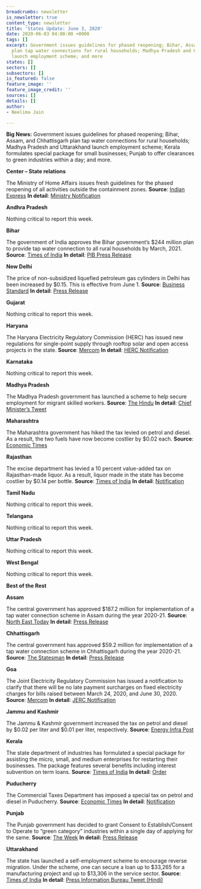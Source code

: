 ```yaml
---
breadcrumbs: newsletter
is_newsletter: true
content_type: newsletter
title: 'States Update: June 3, 2020'
date: 2020-06-03 04:00:00 +0000
tags: []
excerpt: Government issues guidelines for phased reopening; Bihar, Assam, and Chhattisgarh
  plan tap water connections for rural households; Madhya Pradesh and Uttarakhand
  launch employment scheme; and more
states: []
sectors: []
subsectors: []
is_featured: false
feature_image: ''
feature_image_credit: ''
sources: []
details: []
author:
- Neelima Jain

---
```

**Big News:** Government issues guidelines for phased reopening; Bihar, Assam, and Chhattisgarh plan tap water connections for rural households; Madhya Pradesh and Uttarakhand launch employment scheme; Kerala formulates special package for small businesses; Punjab to offer clearances to green industries within a day; and more.

**Center – State relations**

The Ministry of Home Affairs issues fresh guidelines for the phased reopening of all activities outside the containment zones. **Source**: [Indian Express](https://indianexpress.com/article/india/lockdown-5-0-guidelines-6434777/) **In detail**: [Ministry Notification](http://164.100.117.97/WriteReadData/userfiles/MHA%20Order%20Dt.%2030.5.2020%20with%20guidelines%20on%20extension%20of%20LD%20in%20Containment%20Zones%20and%20phased%20reopening.pdf)

**Andhra Pradesh**

Nothing critical to report this week.

**Bihar**

The government of India approves the Bihar government’s $244 million plan to provide tap water connection to all rural households by March, 2021. **Source**: [Times of India](https://timesofindia.indiatimes.com/india/bihar-plans-to-provide-tap-water-connection-to-all-rural-households-by-march-next-year/articleshow/76110252.cms) **In detail**: [PIB Press Release](https://pib.gov.in/PressReleasePage.aspx?PRID=1627901)

**New Delhi**

The price of non-subsidized liquefied petroleum gas cylinders in Delhi has been increased by $0.15. This is effective from June 1. **Source**: [Business Standard](https://www.business-standard.com/article/economy-policy/unlock-1-0-lpg-gas-price-hiked-from-today-amid-by-rs-11-50-in-delhi-120060100139_1.html) **In detail**: [Press Release](https://www.iocl.com/aboutus/NewsDetail.aspx?NewsID=55174&tID=8)

**Gujarat**

Nothing critical to report this week.

**Haryana**

The Haryana Electricity Regulatory Commission (HERC) has issued new regulations for single-point supply through rooftop solar and open access projects in the state. **Source**: [Mercom](https://mercomindia.com/haryana-issues-single-point/) **In detail**: [HERC Notification](https://herc.gov.in/WriteReadData/Pdf/R20200422.pdf)

**Karnataka**

Nothing critical to report this week.

**Madhya Pradesh**

The Madhya Pradesh government has launched a scheme to help secure employment for migrant skilled workers. **Source**: [The Hindu](https://www.thehindu.com/news/national/other-states/madhya-pradesh-launches-rozgar-setu-scheme-for-skilled-workers/article31701696.ece) **In detail**: [Chief Minister’s Tweet](https://twitter.com/ChouhanShivraj/status/1266017671692369920)

**Maharashtra**

The Maharashtra government has hiked the tax levied on petrol and diesel. As a result, the two fuels have now become costlier by $0.02 each. **Source**: [Economic Times](https://energy.economictimes.indiatimes.com/news/oil-and-gas/petrol-diesel-to-cost-rs-2-more-as-maharashtra-hikes-cess/76127032)

**Rajasthan**

The excise department has levied a 10 percent value-added tax on Rajasthan-made liquor. As a result, liquor made in the state has become costlier by $0.14 per bottle. **Source**: [Times of India](https://timesofindia.indiatimes.com/city/jaipur/excise-dept-levies-10-vat-on-raj-made-liquor/articleshow/76080285.cms) **In detail**: [Notification](http://finance.rajasthan.gov.in/PDFDOCS/EXCISE/F-EXCISE-8828-02062020.pdf)

**Tamil Nadu**

Nothing critical to report this week.

**Telangana**

Nothing critical to report this week.

**Uttar Pradesh**

Nothing critical to report this week.

**West Bengal**

Nothing critical to report this week.

**Best of the Rest**

**Assam**

The central government has approved $187.2 million for implementation of a tap water connection scheme in Assam during the year 2020-21. **Source**: [North East Today](https://thenortheasttoday.com/centre-approves-rs-1407-crore-to-assam-for-implementation-of-jal-jeevan-mission/) **In detail**: [Press Release](https://pib.gov.in/PressReleseDetailm.aspx?PRID=1628125)

**Chhattisgarh**

The central government has approved $59.2 million for implementation of a tap water connection scheme in Chhattisgarh during the year 2020-21. **Source**: [The Statesman](https://www.thestatesman.com/india/centre-approves-rs-445-crore-for-implementation-of-jal-jeevan-mission-in-chhattisgarh-1502894301.html) **In detail**: [Press Release](https://pib.gov.in/PressReleseDetail.aspx?PRID=1627710)

**Goa**

The Joint Electricity Regulatory Commission has issued a notification to clarify that there will be no late payment surcharges on fixed electricity charges for bills raised between March 24, 2020, and June 30, 2020. **Source**: [Mercom](https://mercomindia.com/jerc-issues-clarification-late-payment/) **In detail**: [JERC Notification](http://jercuts.gov.in/writereaddata/UploadFile/Moratorium637261022481097900.pdf)

**Jammu and Kashmir**

The Jammu & Kashmir government increased the tax on petrol and diesel by $0.02 per liter and $0.01 per liter, respectively. **Source**: [Energy Infra Post](https://www.energyinfrapost.com/jammu-and-kashmir-hikes-tax-on-petrol-by-rs-2-per-litre-diesel-by-rs-1-from-june-1/)

  
**Kerala**

The state department of industries has formulated a special package for assisting the micro, small, and medium enterprises for restarting their businesses. The package features several benefits including interest subvention on term loans. **Source**: [Times of India](https://timesofindia.indiatimes.com/city/kochi/kerala-interest-subvention-offered-for-msmes/articleshow/76034078.cms) **In detail**: [Order](http://industry.kerala.gov.in/images/GOs/GOs2020/Bhadratha-GO.PDF)

**Puducherry**

The Commercial Taxes Department has imposed a special tax on petrol and diesel in Puducherry. **Source**: [Economic Times](https://energy.economictimes.indiatimes.com/news/oil-and-gas/puducherry-special-tax-imposed-on-petrol-diesel/76090663) **In detail**: [Notification](https://gst.py.gov.in/gomsno25-puducherry-gst-fifth-amendment-rules-2020)

**Punjab**

The Punjab government has decided to grant Consent to Establish/Consent to Operate to “green category” industries within a single day of applying for the same. **Source**: [The Week](https://www.theweek.in/news/india/2020/05/23/punjab-eco-friendly-industries-to-be-granted-cte-cto-within-a-day.html) **In detail:** [Press Release](http://diprpunjab.gov.in/?q=content/punjab-government-decides-grant-nocctecto-green-category-industries-one-day-self)

**Uttarakhand**

The state has launched a self-employment scheme to encourage reverse migration. Under the scheme, one can secure a loan up to $33,265 for a manufacturing project and up to $13,306 in the service sector. **Source**: [Times of India](https://timesofindia.indiatimes.com/city/dehradun/chief-minister-launches-self-employment-scheme/articleshow/76077569.cms) **In detail**: [Press Information Bureau Tweet (Hindi)](https://twitter.com/PIBDehradun/status/1265979568315195392)
